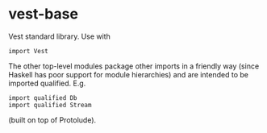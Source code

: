 # vest-base

Vest standard library. Use with
```
import Vest
```

The other top-level modules package other imports in a friendly way (since Haskell has poor support
for module hierarchies) and are intended to be imported qualified. E.g.
```
import qualified Db
import qualified Stream
```

(built on top of Protolude).
